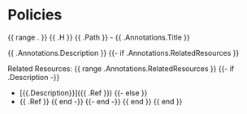 # Policies
{{ range . }}
{{ .H }} {{ .Path }} - {{ .Annotations.Title }}

{{ .Annotations.Description }}
{{- if .Annotations.RelatedResources }}

Related Resources:
{{ range .Annotations.RelatedResources }}
{{- if .Description -}}
* [{{.Description}}]({{ .Ref }})
{{- else }}
* {{ .Ref }}
{{ end -}}
{{- end -}}
{{ end }}
{{ end }}
